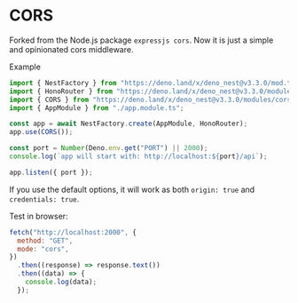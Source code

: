 # CORS

Forked from the Node.js package `expressjs cors`. Now it is just a simple and
opinionated cors middleware.

Example

```ts
import { NestFactory } from "https://deno.land/x/deno_nest@v3.3.0/mod.ts";
import { HonoRouter } from "https://deno.land/x/deno_nest@v3.3.0/modules/hono/mod.ts";
import { CORS } from "https://deno.land/x/deno_nest@v3.3.0/modules/cors/mod.ts";
import { AppModule } from "./app.module.ts";

const app = await NestFactory.create(AppModule, HonoRouter);
app.use(CORS());

const port = Number(Deno.env.get("PORT") || 2000);
console.log(`app will start with: http://localhost:${port}/api`);

app.listen({ port });
```

If you use the default options, it will work as both `origin: true` and
`credentials: true`.

Test in browser:

```js
fetch("http://localhost:2000", {
  method: "GET",
  mode: "cors",
})
  .then((response) => response.text())
  .then((data) => {
    console.log(data);
  });
```
